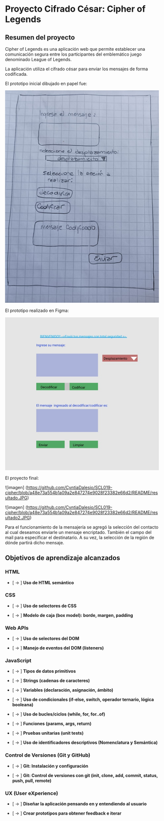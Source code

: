 # Proyecto Cifrado César: Cipher of Legends

## Resumen del proyecto

Cipher of Legends es una aplicación web que permite establecer una comunicación segura entre los participantes del emblemático juego denominado League of Legends. 

La aplicación utiliza el cifrado césar para enviar los mensajes de forma codificada.

El prototipo inicial dibujado en papel fue:

![imagen](https://github.com/CyntiaDalesio/SCL019-cipher/blob/main/README/prototipoPapel.jpeg)


El prototipo realizado en Figma:

![imagen](https://github.com/CyntiaDalesio/SCL019-cipher/blob/main/README/prototipo1.jpeg)


El proyecto final: 

![imagen] (https://github.com/CyntiaDalesio/SCL019-cipher/blob/a48e73a554b1a09a2e847274e9028f23382e66d2/README/resultado.JPG)

![imagen] (https://github.com/CyntiaDalesio/SCL019-cipher/blob/a48e73a554b1a09a2e847274e9028f23382e66d2/README/resultado2.JPG)


Para el funcionamiento de la mensajería se agregó la selección del contacto al cual deseamos enviarle un  mensaje encriptado. También el campo del mail para especificar el destinatario. A su vez, la selección de la región de dónde partirá dicho mensaje.

## Objetivos de aprendizaje alcanzados


### HTML

- [ ->  ] **Uso de HTML semántico**

### CSS

- [ ->  ] **Uso de selectores de CSS**


- [ ->  ] **Modelo de caja (box model): borde, margen, padding**


### Web APIs

- [  -> ] **Uso de selectores del DOM**

- [ ->  ] **Manejo de eventos del DOM (listeners)**

### JavaScript

- [  -> ] **Tipos de datos primitivos**

- [  -> ] **Strings (cadenas de caracteres)**

- [  -> ] **Variables (declaración, asignación, ámbito)**

- [ ->  ] **Uso de condicionales (if-else, switch, operador ternario, lógica booleana)**

- [  -> ] **Uso de bucles/ciclos (while, for, for..of)**

- [ ->  ] **Funciones (params, args, return)**

- [  -> ] **Pruebas unitarias (unit tests)**

<!-- - [ ] **Módulos de ECMAScript (ES Modules)**

- [ ] **Uso de linter (ESLINT)** -->

- [ ->  ] **Uso de identificadores descriptivos (Nomenclatura y Semántica)**

### Control de Versiones (Git y GitHub)

- [ ->  ] **Git: Instalación y configuración**

- [ ->  ] **Git: Control de versiones con git (init, clone, add, commit, status, push, pull, remote)**

### UX (User eXperience)

- [ ->  ] **Diseñar la aplicación pensando en y entendiendo al usuario**

- [ ->  ] **Crear prototipos para obtener feedback e iterar**
